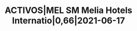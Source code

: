 ---
layout: asset
title: ACTIVOS|MEL SM Melia Hotels Internatio|0,66|2021-06-17
isin: XS2304903920
---